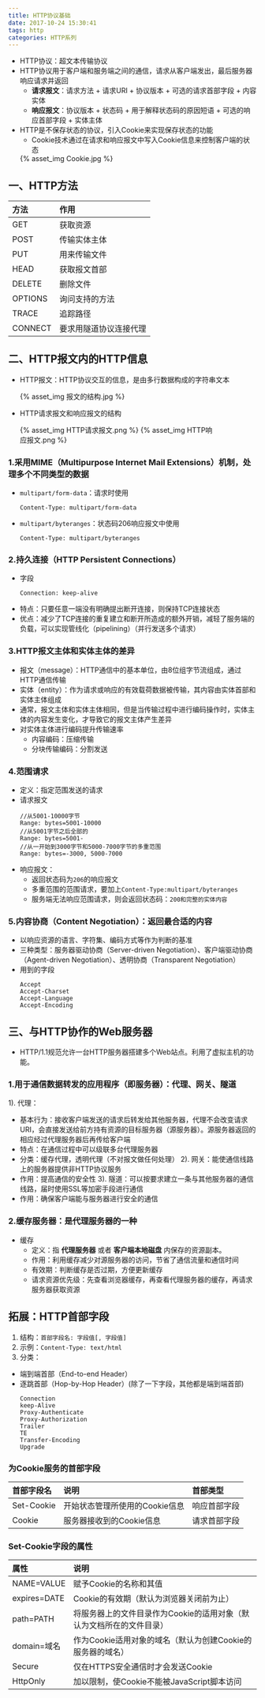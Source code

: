 ```yaml
---
title: HTTP协议基础
date: 2017-10-24 15:30:41
tags: http
categories: HTTP系列
---
```

* HTTP协议：超文本传输协议
* HTTP协议用于客户端和服务端之间的通信，请求从客户端发出，最后服务器响应请求并返回
  - **请求报文**：请求方法 + 请求URI + 协议版本 + 可选的请求首部字段 + 内容实体
  - **响应报文**：协议版本 + 状态码 + 用于解释状态码的原因短语 + 可选的响应首部字段 + 实体主体
* HTTP是不保存状态的协议，引入Cookie来实现保存状态的功能
  - Cookie技术通过在请求和响应报文中写入Cookie信息来控制客户端的状态
  <div style="max-width:500px">
  {% asset_img Cookie.jpg %}
  </div>

## 一、HTTP方法
|方法|作用|
|:--|:--|
|GET|获取资源|
|POST|传输实体主体|
|PUT|用来传输文件|
|HEAD|获取报文首部|
|DELETE|删除文件|
|OPTIONS|询问支持的方法|
|TRACE|追踪路径|
|CONNECT|要求用隧道协议连接代理|

## 二、HTTP报文内的HTTP信息
* HTTP报文：HTTP协议交互的信息，是由多行数据构成的字符串文本
  <div style="max-width:460px">
  {% asset_img 报文的结构.jpg %}
  </div>

* HTTP请求报文和响应报文的结构
  <div style="max-width:400px">
  {% asset_img HTTP请求报文.png %}
  {% asset_img HTTP响应报文.png %}
  </div>

### 1.采用MIME（Multipurpose Internet Mail Extensions）机制，处理多个不同类型的数据
  - `multipart/form-data`：请求时使用
    ```
    Content-Type: multipart/form-data
    ```
  - `multipart/byteranges`：状态码206响应报文中使用
    ```
    Content-Type: multipart/byteranges
    ```
### 2.持久连接（HTTP Persistent Connections）
* 字段
  ```
  Connection: keep-alive
  ```
* 特点：只要任意一端没有明确提出断开连接，则保持TCP连接状态
* 优点：减少了TCP连接的重复建立和断开所造成的额外开销，减轻了服务端的负载，可以实现管线化（pipelining）（并行发送多个请求）

### 3.HTTP报文主体和实体主体的差异
* 报文（message）：HTTP通信中的基本单位，由8位组字节流组成，通过HTTP通信传输
* 实体（entity）：作为请求或响应的有效载荷数据被传输，其内容由实体首部和实体主体组成
* 通常，报文主体和实体主体相同，但是当传输过程中进行编码操作时，实体主体的内容发生变化，才导致它的报文主体产生差异
* 对实体主体进行编码提升传输速率
  - 内容编码：压缩传输
  - 分块传输编码：分割发送

### 4.范围请求
* 定义：指定范围发送的请求
* 请求报文
  ```
  //从5001-10000字节
  Range: bytes=5001-10000
  //从5001字节之后全部的
  Range: bytes=5001-
  //从一开始到3000字节和5000-7000字节的多重范围
  Range: bytes=-3000, 5000-7000
  ```
* 响应报文：
  - 返回状态码为`206`的响应报文
  - 多重范围的范围请求，要加上`Content-Type:multipart/byteranges`
  - 服务端无法响应范围请求，则会返回状态码：`200和完整的实体内容`

### 5.内容协商（Content Negotiation）：返回最合适的内容
* 以响应资源的语言、字符集、编码方式等作为判断的基准
* 三种类型：服务器驱动协商（Server-driven Negotiation）、客户端驱动协商（Agent-driven Negotiation）、透明协商（Transparent Negotiation）
* 用到的字段
  ```
  Accept
  Accept-Charset
  Accept-Language
  Accept-Encoding
  ```

## 三、与HTTP协作的Web服务器
* HTTP/1.1规范允许一台HTTP服务器搭建多个Web站点。利用了虚拟主机的功能。

### 1.用于通信数据转发的应用程序（即服务器）：代理、网关、隧道
1). 代理：
  * 基本行为：接收客户端发送的请求后转发给其他服务器，代理不会改变请求URI，会直接发送给前方持有资源的目标服务器（源服务器）。源服务器返回的相应经过代理服务器后再传给客户端
  * 特点：在通信过程中可以级联多台代理服务器
  * 分类：缓存代理，透明代理（不对报文做任何处理）
2). 网关：能使通信线路上的服务器提供非HTTP协议服务
  * 作用：提高通信的安全性
3). 隧道：可以按要求建立一条与其他服务器的通信线路，届时使用SSL等加密手段进行通信
  * 作用：确保客户端能与服务器进行安全的通信

### 2.缓存服务器：是代理服务器的一种
* 缓存
  - 定义：指 **代理服务器** 或者 **客户端本地磁盘** 内保存的资源副本。
  - 作用：利用缓存减少对源服务器的访问，节省了通信流量和通信时间
  - 有效期：判断缓存是否过期，方便更新缓存
  - 请求资源优先级：先查看浏览器缓存，再查看代理服务器的缓存，再请求服务器获取资源

## 拓展：HTTP首部字段
1. 结构：`首部字段名: 字段值[, 字段值]`
2. 示例：`Content-Type: text/html`
3. 分类：
  * 端到端首部（End-to-end Header）
  * 逐跳首部（Hop-by-Hop Header）(除了一下字段，其他都是端到端首部)
    ```
    Connection
    keep-Alive
    Proxy-Authenticate
    Proxy-Authorization
    Trailer
    TE
    Transfer-Encoding
    Upgrade
    ```

### 为Cookie服务的首部字段
|首部字段名|说明|首部类型|
|:---|:---|:---|
|Set-Cookie|开始状态管理所使用的Cookie信息|响应首部字段|
|Cookie|服务器接收到的Cookie信息|请求首部字段|

### Set-Cookie字段的属性
|属性|说明|
|:--|:--|
|NAME=VALUE|赋予Cookie的名称和其值|
|expires=DATE|Cookie的有效期（默认为浏览器关闭前为止）|
|path=PATH|将服务器上的文件目录作为Cookie的适用对象（默认为文档所在的文件目录）|
|domain=域名|作为Cookie适用对象的域名（默认为创建Cookie的服务器的域名）|
|Secure|仅在HTTPS安全通信时才会发送Cookie|
|HttpOnly|加以限制，使Cookie不能被JavaScript脚本访问|
